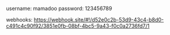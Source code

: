 username: mamadoo
password: 123456789

webhooks: https://webhook.site/#!/d52e0c2b-53d9-43c4-b8d0-c491c4c90f92/3851e0fb-08bf-4bc5-9a43-f0c0a2736fd7/1